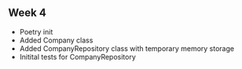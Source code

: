 ## Week 4

- Poetry init
- Added Company class
- Added CompanyRepository class with temporary memory storage
- Initital tests for CompanyRepository
